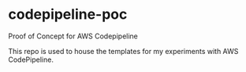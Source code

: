 # codepipeline-poc
Proof of Concept for AWS Codepipeline

This repo is used to house the templates for my experiments with
AWS CodePipeline.
